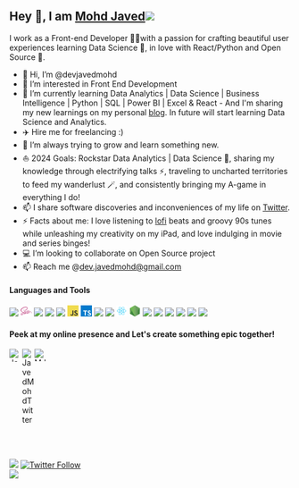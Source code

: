 
<!---
devjavedmohd/devjavedmohd is a ✨ special ✨ repository because its `README.md` (this file) appears on your GitHub profile.
You can click the Preview link to take a look at your changes.
--->
## Hey 👋, I am [Mohd Javed](https://mjaved.in)[<img width="3%" src="https://user-images.githubusercontent.com/54095539/126079328-4b402dcb-b1fb-4988-b75f-25e24d048d60.gif">](https://www.lofibolly.club/)

I work as a Front-end Developer 👨‍💻with a passion for crafting beautiful user experiences learning Data Science 💜, in love with React/Python and Open Source 🍕.
<br>
<!-- <img align="right" width="46%" src="https://user-images.githubusercontent.com/54095539/121063155-95d1f280-c7e3-11eb-8087-a54e5dbc6a1f.gif"> -->

- 👋 Hi, I’m @devjavedmohd
- 👀 I’m interested in Front End Development
- 🌱 I’m currently learning Data Analytics | Data Science | Business Intelligence | Python | SQL | Power BI | Excel & React - And I'm sharing my new learnings on my personal [blog](https://mjaved.in). In future will start learning Data Science and Analytics.
- ✈️ Hire me for freelancing :)
- 🔭 I’m always trying to grow and learn something new.
- ⛵ 2024 Goals: Rockstar Data Analytics | Data Science 🙊, sharing my knowledge through electrifying talks ⚡️, traveling to uncharted territories to feed my wanderlust 🪄, and consistently bringing my A-game in everything I do!
- 📫 I share software discoveries and inconveniences of my life on [Twitter](https://twitter.com/devjavedmohd).
- ⚡ Facts about me: I love listening to [lofi](https://www.lofibolly.club/) beats and groovy 90s tunes while unleashing my creativity on my iPad, and love indulging in movie and series binges!
- 💻 I’m looking to collaborate on Open Source project 
- 📫 Reach me @dev.javedmohd@gmail.com

#### Languages and Tools

<code><img height="20" src="https://user-images.githubusercontent.com/25181517/192158954-f88b5814-d510-4564-b285-dff7d6400dad.png"></code>
<code><img height="20" src="https://raw.githubusercontent.com/github/explore/80688e429a7d4ef2fca1e82350fe8e3517d3494d/topics/sass/sass.png"></code>
<code><img height="20" src="https://user-images.githubusercontent.com/25181517/183898674-75a4a1b1-f960-4ea9-abcb-637170a00a75.png"></code>
<code><img height="20" src="https://user-images.githubusercontent.com/25181517/183898054-b3d693d4-dafb-4808-a509-bab54cf5de34.png"></code>
<code><img height="20" src="https://user-images.githubusercontent.com/25181517/189715289-df3ee512-6eca-463f-a0f4-c10d94a06b2f.png"></code>
<code><img height="20" src="https://raw.githubusercontent.com/github/explore/80688e429a7d4ef2fca1e82350fe8e3517d3494d/topics/javascript/javascript.png"></code>
<code><img height="20" src="https://raw.githubusercontent.com/github/explore/80688e429a7d4ef2fca1e82350fe8e3517d3494d/topics/typescript/typescript.png"></code>
<code><img height="20" src="https://user-images.githubusercontent.com/25181517/117448124-a2da9800-af3e-11eb-85d2-bd1b69b65603.png"></code>
<code><img height="20" src="https://user-images.githubusercontent.com/25181517/183890595-779a7e64-3f43-4634-bad2-eceef4e80268.png"></code>
<code><img height="20" src="https://raw.githubusercontent.com/github/explore/80688e429a7d4ef2fca1e82350fe8e3517d3494d/topics/react/react.png"></code>
<code><img height="20" src="https://raw.githubusercontent.com/github/explore/80688e429a7d4ef2fca1e82350fe8e3517d3494d/topics/nodejs/nodejs.png"></code> 
<code><img height="20" src="https://user-images.githubusercontent.com/25181517/183423507-c056a6f9-1ba8-4312-a350-19bcbc5a8697.png"></code>
<code><img height="20" src="https://user-images.githubusercontent.com/54095539/120929781-09063680-c708-11eb-864d-8f586ef91fec.png"></code>
<code><img height="20" src="https://user-images.githubusercontent.com/54095539/120929825-2fc46d00-c708-11eb-9009-f4610456de66.png"></code>
<code><img height="20" src="https://user-images.githubusercontent.com/25181517/192108372-f71d70ac-7ae6-4c0d-8395-51d8870c2ef0.png"></code>
<code><img height="20" src="https://user-images.githubusercontent.com/25181517/192108374-8da61ba1-99ec-41d7-80b8-fb2f7c0a4948.png"></code>
<code><img height="20" src="https://user-images.githubusercontent.com/25181517/192108891-d86b6220-e232-423a-bf5f-90903e6887c3.png"></code>


#### Peek at my online presence and Let's create something epic together!

<table>
    <div align="center m-5" >
        <a href="https://mjaved.in">
        <img align="left" alt="JavedMohd" width="23px" height="23px" src="https://user-images.githubusercontent.com/54095539/126351050-9cd8c7d4-2611-4728-8f22-cb43b2d5211e.png" />
        </a>
        <a href="https://twitter.com/devjavedmohd">
        <img align="left" alt="JavedMohdTwitter" width="22px" src="https://cdn.jsdelivr.net/npm/simple-icons@v3/icons/twitter.svg" />
        </a>
        <a href="https://www.linkedin.com/in/mohammadjaved01>
        <img align="left" alt="MohdJaved" width="22px" src="https://cdn.jsdelivr.net/npm/simple-icons@v3/icons/linkedin.svg" />
        </a>
        <a href="https://dev.to/">
        <img align="left" alt="MJaved" width="22px" height="22px" src="https://d2fltix0v2e0sb.cloudfront.net/dev-badge.svg" />
        </a>                                                                                                                                            
      </div>                                                                                                                 
</table>
<br>
<br>
                                                                                                                          
![](https://komarev.com/ghpvc/?username=devjavedmohd&color=79FFE1)                                                                                                                 <a href="https://twitter.com/intent/follow?screen_name=devjavedmohd"><img alt="Twitter Follow" src="https://img.shields.io/twitter/follow/devjavedmohd?style=social" /></a>   
[<img src ="https://img.shields.io/badge/Email-Here-%23E4405F.svg?&style=for-the-badge&logo=&logoColor=#6C63FF">](mailto:dev.javedmohd@gmail.com)
